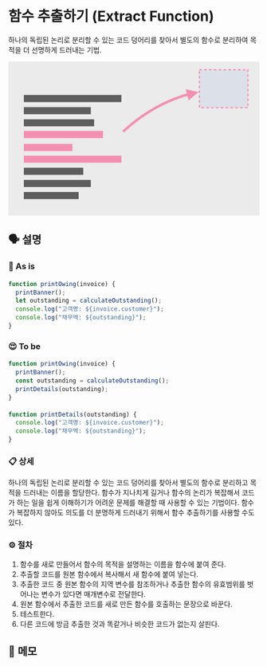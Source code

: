 # 함수 추출하기 (Extract Function)

하나의 독립된 논리로 분리할 수 있는 코드 덩어리를 찾아서 별도의 함수로 분리하여 목적을 더 선명하게 드러내는 기법.

![함수 추출하기 썸네일](./imgs/extract-function.png)

## 🗣 설명

### 🧐 As is

```js
function printOwing(invoice) {
  printBanner();
  let outstanding = calculateOutstanding();
  console.log("고객명: ${invoice.customer}");
  console.log("채무액: ${outstanding}");
}
```

### 😍 To be

```js
function printOwing(invoice) {
  printBanner();
  const outstanding = calculateOutstanding();
  printDetails(outstanding);
}

function printDetails(outstanding) {
  console.log("고객명: ${invoice.customer}");
  console.log("채무액: ${outstanding}");
}
```

### 📋 상세

하나의 독립된 논리로 분리할 수 있는 코드 덩어리를 찾아서 별도의 함수로 분리하고 목적을 드러내는 이름을 할당한다. 함수가 지나치게 길거나 함수의 논리가 복잡해서 코드가 하는 일을 쉽게 이해하기가 어려운 문제를 해결할 때 사용할 수 있는 기법이다. 함수가 복잡하지 않아도 의도를 더 분명하게 드러내기 위해서 함수 추출하기를 사용할 수도 있다.

### ⚙️ 절차

1. 함수를 새로 만들어서 함수의 목적을 설명하는 이름을 함수에 붙여 준다.
2. 추출할 코드를 원본 함수에서 복사해서 새 함수에 붙여 넣는다.
3. 추출한 코드 중 원본 함수의 지역 변수를 참조하거나 추출한 함수의 유효범위를 벗어나는 변수가 있다면 매개변수로 전달한다.
4. 원본 함수에서 추출한 코드를 새로 만든 함수를 호출하는 문장으로 바꾼다.
5. 테스트한다.
6. 다른 코드에 방금 추출한 것과 똑같거나 비슷한 코드가 없는지 살핀다.

## 📝 메모
